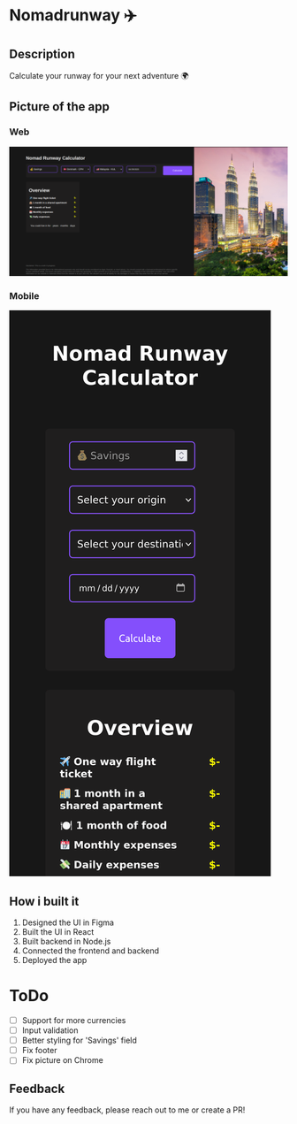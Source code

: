 # Nomadrunway ✈️


## Description

Calculate your runway for your next adventure 🌍

## Picture of the app
### Web

![Nomadrunway](src/styles/web.png)

### Mobile

![Nomadrunway](src/styles/mobile.png)

## How i built it
1. Designed the UI in Figma
2. Built the UI in React
3. Built backend in Node.js
5. Connected the frontend and backend
6. Deployed the app

# ToDo 
- [ ] Support for more currencies
- [ ] Input validation
- [ ] Better styling for 'Savings' field
- [ ] Fix footer
- [ ] Fix picture on Chrome

## Feedback

If you have any feedback, please reach out to me or create a PR!

